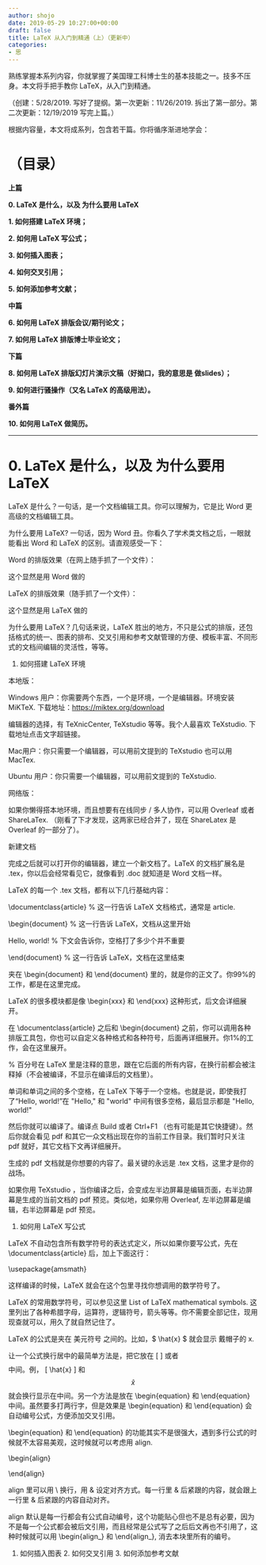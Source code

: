 ```yaml
---
author: shojo
date: 2019-05-29 10:27:00+00:00
draft: false
title: LaTeX 从入门到精通（上）（更新中）
categories:
- 思
---
```





熟练掌握本系列内容，你就掌握了美国理工科博士生的基本技能之一。技多不压身。本文将手把手教你 LaTeX，从入门到精通。







（创建：5/28/2019. 写好了提纲。第一次更新：11/26/2019. 拆出了第一部分。第二次更新：12/19/2019 写完上篇。）







根据内容量，本文将成系列，包含若干篇。你将循序渐进地学会：







# （目录）







**上篇**







**0. LaTeX 是什么，以及 为什么要用 LaTeX**







**1. 如何搭建 LaTeX 环境；**







**2. 如何用 LaTeX 写公式；**







**3. 如何插入图表；**







**4. 如何交叉引用；**







**5. 如何添加参考文献；**







**中篇**







**6. 如何用 LaTeX 排版会议/期刊论文；**







**7. 如何用 LaTeX 排版博士毕业论文；**







**下篇**







**8. 如何用 LaTeX 排版幻灯片演示文稿（好拗口，我的意思是 做slides）；**







**9. 如何进行骚操作（又名 LaTeX 的高级用法）。**







**番外篇**







**10. 如何用 LaTeX 做简历。**







* * *







# 0. LaTeX 是什么，以及 为什么要用 LaTeX







LaTeX 是什么？一句话，是一个文档编辑工具。你可以理解为，它是比 Word 更高级的文档编辑工具。







为什么要用 LaTeX? 一句话，因为 Word 丑。你看久了学术类文档之后，一眼就能看出 Word 和 LaTeX 的区别。请直观感受一下：







Word 的排版效果（在网上随手抓了一个文件）：  

这个显然是用 Word 做的  

LaTeX 的排版效果（随手抓了一个文件）：  

这个显然是用 LaTeX 做的  

为什么要用 LaTeX？几句话来说，LaTeX 胜出的地方，不只是公式的排版，还包括格式的统一、图表的排布、交叉引用和参考文献管理的方便、模板丰富、不同形式的文档间编辑的灵活性，等等。





  1. 如何搭建 LaTeX 环境  

本地版：





Windows 用户：你需要两个东西，一个是环境，一个是编辑器。环境安装 MiKTeX. 下载地址：https://miktex.org/download







编辑器的选择，有 TeXnicCenter, TeXstudio 等等。我个人最喜欢 TeXstudio. 下载地址点击文字超链接。







Mac用户：你只需要一个编辑器，可以用前文提到的 TeXstudio 也可以用 MacTex.







Ubuntu 用户：你只需要一个编辑器，可以用前文提到的 TeXstudio.







网络版：







如果你懒得搭本地环境，而且想要有在线同步 / 多人协作，可以用 Overleaf 或者 ShareLaTex. （刚看了下才发现，这两家已经合并了，现在 ShareLatex 是 Overleaf 的一部分了）。







新建文档







完成之后就可以打开你的编辑器，建立一个新文档了。LaTeX 的文档扩展名是 .tex，你以后会经常看见它，就像看到 .doc 就知道是 Word 文档一样。







LaTeX 的每一个 .tex 文档，都有以下几行基础内容：







\documentclass{article} % 这一行告诉 LaTeX 文档格式，通常是 article.  

\begin{document} % 这一行告诉 LaTeX，文档从这里开始  

Hello, world! % 下文会告诉你，空格打了多少个并不重要  

\end{document} % 这一行告诉 LaTeX，文档在这里结束







夹在 \begin{document} 和 \end{document} 里的，就是你的正文了。你99%的工作，都是在这里完成。







LaTeX 的很多模块都是像 \begin{xxx} 和 \end{xxx} 这种形式，后文会详细展开。







在 \documentclass{article} 之后和 \begin{document} 之前，你可以调用各种排版工具包，你也可以自定义各种格式和各种符号，后面再详细展开。你1%的工作，会在这里展开。







% 百分号在 LaTeX 里是注释的意思，跟在它后面的所有内容，在换行前都会被注释掉（不会被编译，不显示在编译后的文档里）。







单词和单词之间的多个空格，在 LaTeX 下等于一个空格。也就是说，即使我打了“Hello, world!”在 "Hello," 和 "world" 中间有很多空格，最后显示都是 "Hello, world!"







然后你就可以编译了。编译点 Build 或者 Ctrl+F1 （也有可能是其它快捷键）。然后你就会看见 pdf 和其它一众文档出现在你的当前工作目录。我们暂时只关注 pdf 就好，其它文档下文再详细展开。







生成的 pdf 文档就是你想要的内容了。最关键的永远是 .tex 文档，这里才是你的战场。







如果你用 TeXstudio ，当你编译之后，会变成左半边屏幕是编辑页面，右半边屏幕是生成的当前文档的 pdf 预览。类似地，如果你用 Overleaf, 左半边屏幕是编辑，右半边屏幕是 pdf 预览。





  1. 如何用 LaTeX 写公式  

LaTeX 不自动包含所有数学符号的表达式定义，所以如果你要写公式，先在 \documentclass{article} 后，加上下面这行：





\usepackage{amsmath}







这样编译的时候，LaTeX 就会在这个包里寻找你想调用的数学符号了。







LaTeX 的常用数学符号，可以参见这里 List of LaTeX mathematical symbols. 这里列出了各种希腊字母，运算符，逻辑符号，箭头等等。你不需要全部记住，现用现查就可以，用久了就自然记住了。







LaTeX 的公式是夹在 美元符号 之间的。比如，$ \hat{x} $ 就会显示 戴帽子的 x.







让一个公式换行居中的最简单方法是，把它放在 [ ] 或者 $$ $$ 中间。例， [ \hat{x} ] 和 $$ \hat{x} $$ 就会换行显示在中间。另一个方法是放在 \begin{equation} 和 \end{equation} 中间。虽然要多打两行字，但是效果是 \begin{equation} 和 \end{equation} 会自动编号公式，方便添加交叉引用。







\begin{equation} 和 \end{equation} 的功能其实不是很强大，遇到多行公式的时候就不太容易美观，这时候就可以考虑用 align.







\begin{align}







\end{align}







align 里可以用 \ 换行，用 & 设定对齐方式。每一行里 & 后紧跟的内容，就会跟上一行里 & 后紧跟的内容自动对齐。







align 默认是每一行都会有公式自动编号，这个功能贴心但也不是总有必要，因为不是每一个公式都会被后文引用，而且经常是公式写了之后后文再也不引用了，这种时候就可以用 \begin{align_} 和 \end{align_}, 消去本块里所有的编号。





  1. 如何插入图表  2. 如何交叉引用  3. 如何添加参考文献

